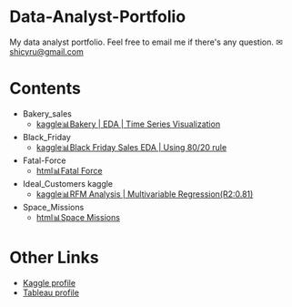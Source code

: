 # Data-Analyst-Portfolio
My data analyst portfolio. Feel free to email me if there's any question.  ✉ shicyru@gmail.com  

# Contents
* Bakery_sales
  * [kaggle:bar_chart:Bakery | EDA | Time Series Visualization](https://www.kaggle.com/code/lisashintw/bakery-eda-time-series-visualization?kernelSessionId=114700773)
* Black_Friday
  * [kaggle:bar_chart:Black Friday Sales EDA | Using 80/20 rule](https://www.kaggle.com/code/lisashintw/black-friday-sales-eda-using-80-20-rule?kernelSessionId=114641378)
* Fatal-Force
  * [html:bar_chart:Fatal Force](https://nbviewer.org/github/Andreaouou/Data-Analyst-Porfolio/blob/master/Fatal-Force/Fatal_Force_%28start%29_%E6%95%B4%E7%90%86%E7%89%88.html)
* Ideal_Customers kaggle
  * [kaggle:bar_chart:RFM Analysis | Multivariable Regression(R2:0.81)](https://www.kaggle.com/code/lisashintw/rfm-analysis-multivariable-regression-r2-0-81)
* Space_Missions
  * [html:bar_chart:Space Missions](https://nbviewer.org/github/Andreaouou/Data-Analyst-Porfolio/blob/master/Space_Missions/Space_Missions_Analysis_(start)_%E6%95%B4%E7%90%86%E7%89%88.html)

# Other Links
* [Kaggle profile](https://www.kaggle.com/lisashintw)
* [Tableau profile](https://public.tableau.com/app/profile/.57443468)

